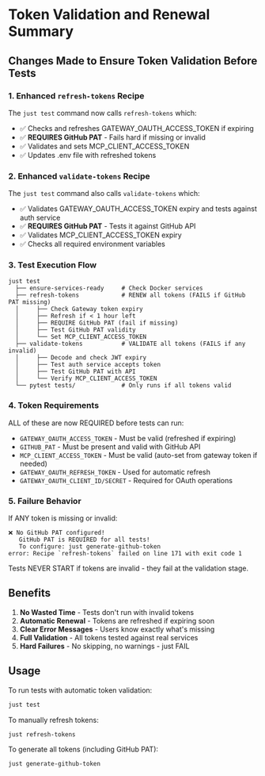 # Token Validation and Renewal Summary

## Changes Made to Ensure Token Validation Before Tests

### 1. Enhanced `refresh-tokens` Recipe
The `just test` command now calls `refresh-tokens` which:
- ✅ Checks and refreshes GATEWAY_OAUTH_ACCESS_TOKEN if expiring
- ✅ **REQUIRES GitHub PAT** - Fails hard if missing or invalid
- ✅ Validates and sets MCP_CLIENT_ACCESS_TOKEN
- ✅ Updates .env file with refreshed tokens

### 2. Enhanced `validate-tokens` Recipe  
The `just test` command also calls `validate-tokens` which:
- ✅ Validates GATEWAY_OAUTH_ACCESS_TOKEN expiry and tests against auth service
- ✅ **REQUIRES GitHub PAT** - Tests it against GitHub API
- ✅ Validates MCP_CLIENT_ACCESS_TOKEN expiry
- ✅ Checks all required environment variables

### 3. Test Execution Flow

```
just test
  ├── ensure-services-ready     # Check Docker services
  ├── refresh-tokens            # RENEW all tokens (FAILS if GitHub PAT missing)
  │     ├── Check Gateway token expiry
  │     ├── Refresh if < 1 hour left
  │     ├── REQUIRE GitHub PAT (fail if missing)
  │     ├── Test GitHub PAT validity
  │     └── Set MCP_CLIENT_ACCESS_TOKEN
  ├── validate-tokens           # VALIDATE all tokens (FAILS if any invalid)
  │     ├── Decode and check JWT expiry
  │     ├── Test auth service accepts token
  │     ├── Test GitHub PAT with API
  │     └── Verify MCP_CLIENT_ACCESS_TOKEN
  └── pytest tests/             # Only runs if all tokens valid
```

### 4. Token Requirements

ALL of these are now REQUIRED before tests can run:
- `GATEWAY_OAUTH_ACCESS_TOKEN` - Must be valid (refreshed if expiring)
- `GITHUB_PAT` - Must be present and valid with GitHub API
- `MCP_CLIENT_ACCESS_TOKEN` - Must be valid (auto-set from gateway token if needed)
- `GATEWAY_OAUTH_REFRESH_TOKEN` - Used for automatic refresh
- `GATEWAY_OAUTH_CLIENT_ID/SECRET` - Required for OAuth operations

### 5. Failure Behavior

If ANY token is missing or invalid:
```
❌ No GitHub PAT configured!
   GitHub PAT is REQUIRED for all tests!
   To configure: just generate-github-token
error: Recipe `refresh-tokens` failed on line 171 with exit code 1
```

Tests NEVER START if tokens are invalid - they fail at the validation stage.

## Benefits

1. **No Wasted Time** - Tests don't run with invalid tokens
2. **Automatic Renewal** - Tokens are refreshed if expiring soon
3. **Clear Error Messages** - Users know exactly what's missing
4. **Full Validation** - All tokens tested against real services
5. **Hard Failures** - No skipping, no warnings - just FAIL

## Usage

To run tests with automatic token validation:
```bash
just test
```

To manually refresh tokens:
```bash
just refresh-tokens
```

To generate all tokens (including GitHub PAT):
```bash
just generate-github-token
```